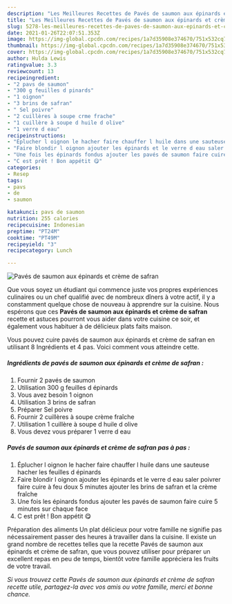 ```yaml
---
description: "Les Meilleures Recettes de Pavés de saumon aux épinards et crème de safran"
title: "Les Meilleures Recettes de Pavés de saumon aux épinards et crème de safran"
slug: 5278-les-meilleures-recettes-de-paves-de-saumon-aux-epinards-et-creme-de-safran
date: 2021-01-26T22:07:51.353Z
image: https://img-global.cpcdn.com/recipes/1a7d35908e374670/751x532cq70/paves-de-saumon-aux-epinards-et-creme-de-safran-photo-principale-de-la-recette.jpg
thumbnail: https://img-global.cpcdn.com/recipes/1a7d35908e374670/751x532cq70/paves-de-saumon-aux-epinards-et-creme-de-safran-photo-principale-de-la-recette.jpg
cover: https://img-global.cpcdn.com/recipes/1a7d35908e374670/751x532cq70/paves-de-saumon-aux-epinards-et-creme-de-safran-photo-principale-de-la-recette.jpg
author: Hulda Lewis
ratingvalue: 3.3
reviewcount: 13
recipeingredient:
- "2 pavs de saumon"
- "300 g feuilles d pinards"
- "1 oignon"
- "3 brins de safran"
- " Sel poivre"
- "2 cuillères à soupe crme frache"
- "1 cuillère à soupe d huile d olive"
- "1 verre d eau"
recipeinstructions:
- "Éplucher l oignon le hacher faire chauffer l huile dans une sauteuse hacher les feuilles d épinards"
- "Faire blondir l oignon ajouter les épinards et le verre d eau saler poivrer faire cuire à feu doux 5 minutes ajouter les brins de safran et la crème fraîche"
- "Une fois les épinards fondus ajouter les pavés de saumon faire cuire 5 minutes sur chaque face"
- "C est prêt ! Bon appétit 😋"
categories:
- Resep
tags:
- pavs
- de
- saumon

katakunci: pavs de saumon 
nutrition: 255 calories
recipecuisine: Indonesian
preptime: "PT24M"
cooktime: "PT49M"
recipeyield: "3"
recipecategory: Lunch

---
```



![Pavés de saumon aux épinards et crème de safran](https://img-global.cpcdn.com/recipes/1a7d35908e374670/751x532cq70/paves-de-saumon-aux-epinards-et-creme-de-safran-photo-principale-de-la-recette.jpg)

Que vous soyez un étudiant qui commence juste vos propres expériences culinaires ou un chef qualifié avec de nombreux dîners à votre actif, il y a constamment quelque chose de nouveau à apprendre sur la cuisine. Nous espérons que ces <strong> Pavés de saumon aux épinards et crème de safran </strong> recette et astuces pourront vous aider dans votre cuisine ce soir, et également vous habituer à de délicieux plats faits maison.

<!--inarticleads1-->

Vous pouvez cuire pavés de saumon aux épinards et crème de safran en utilisant 8 Ingrédients et 4 pas. Voici comment vous atteindre cette.

##### Ingrédients de pavés de saumon aux épinards et crème de safran :

1. Fournir 2 pavés de saumon
1. Utilisation 300 g feuilles d épinards
1. Vous avez besoin 1 oignon
1. Utilisation 3 brins de safran
1. Préparer  Sel poivre
1. Fournir 2 cuillères à soupe crème fraîche
1. Utilisation 1 cuillère à soupe d huile d olive
1. Vous devez vous préparer 1 verre d eau




<!--inarticleads2-->

##### Pavés de saumon aux épinards et crème de safran pas à pas :

1. Éplucher l oignon le hacher faire chauffer l huile dans une sauteuse hacher les feuilles d épinards
1. Faire blondir l oignon ajouter les épinards et le verre d eau saler poivrer faire cuire à feu doux 5 minutes ajouter les brins de safran et la crème fraîche
1. Une fois les épinards fondus ajouter les pavés de saumon faire cuire 5 minutes sur chaque face
1. C est prêt ! Bon appétit 😋




<!--inarticleads1-->

<p>
Préparation des aliments Un plat délicieux pour votre famille ne signifie pas nécessairement passer des heures à travailler dans la cuisine. Il existe un grand nombre de recettes telles que la recette Pavés de saumon aux épinards et crème de safran, que vous pouvez utiliser pour préparer un excellent repas en peu de temps, bientôt votre famille appréciera les fruits de votre travail.
</p>

<p>
<i>Si vous trouvez cette Pavés de saumon aux épinards et crème de safran recette utile, partagez-la avec vos amis ou votre famille, merci et bonne chance.</i>
</p>
